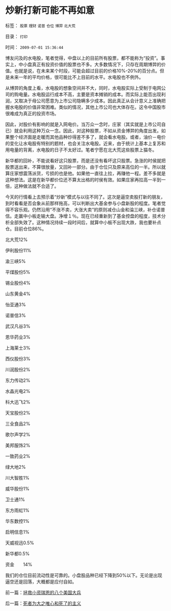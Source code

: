 # 炒新打新可能不再如意

标签： `股票` `理财` `诺普` `仓位` `博羿` `北大荒` 

目录： `打印`

时间： `2009-07-01 15:36:44`

博友问及的水电股，笔者觉得，中盘以上的目前所有股票，都不能称为“投资”。事实上，中小盘真正有投资价值的股票也不多。大多数情况下，只存在周期博羿的价值。也就是说，在未来某个时段，可能会超过目前的价格10%-20%的百分点。但是未来一年的平均价格，很可能比不上目前的水平。水电股也不例外。

从博羿的角度上看，水电股的想象空间并不大，同时，水电股实际上受制于电网公司的购电量。水电股运行成本不高，主要是资本摊销的成本。而实际上能否出现利润，又取决于母公司愿意为上市公司隐瞒多少成本。因此真正从会计意义上准确把握水电股的价值非常困难。类似的情况，其他上市公司也大体存在。这令中国股市很难成为真正的投资市场。

因此，对股价有影响的就是入网电价。当万众一念时，庄家（其实就是上市公司自已）就会利用这种万众一念。因此，对这种股票，不如从资金博羿的角度出发。如果整个经济面是走暖而其他品种炒得差不多了，就会看水电股。或者，油价－电价的变化让水电股有特别的题材，也会关注水电股。近来，由于统计上基本上复苏和用电量的背离，水电股的日子不太好过。笔者宁愿在北大荒这些股票上猫冬。

新华都的回补，不能说看好这只股票，而是还没有看坏这只股票。急涨的时侯就把股票送出来，不算很放量，又回补一部分。由于仓位只及原来高位的一半。所以就算庄家想震荡派货，亏损的也是他。如果他一直往上拉，再赚他一程。差不多就是这种想法。这是在新华都价位还不算太出格的时侯有效。如果庄家再拉高一半到一倍，这种做法就不合适了。

今天的行情看上去预示着“炒新”模式与以往不同了。这次是逼空卖股打新的朋友，到时看看是否会象从前那样拖高，可以判断出大基金参与小盘新股的程度。笔者觉得不容乐观。仍然沿用“不涨不卖，大涨大卖”的原则减仓山金和淪三峡，补仓诺普信。走赢中小板走输大盘。净增１％。现在已经重新到了基金控盘的程度，技术分析全部失效了。这种情况持续一段时间后，就算中小板不出现大跌，我也要补点仓。目前仓位86%。

北大荒12%

伊利股份11%

渝三峡5%

平煤股份5%

锡业股份4%

山东黄金4%

怡亚通3%

诺普信3%

武汉凡谷3%

恩华药业3%

上海莱士3%

西仪股份3%

川润股份2%

东力传动2%

水晶光电2%

科大迅飞2%

天宝股份2%

三全食品2%

歌尔声学2%

美邦服饰2%

一致药业2%

绿大地2%

川大智胜1%

威华股份1%

卫士通1%

东方雨虹1%

华东数控1%

启明信息1%

天威视迅0.5%

新华都0.5%

资金　　14%

我们的仓位目前流动性是可靠的。小盘股品种已经下降到50%以下。无论是出现逼空还是回落，大概都是应付自如。



前一篇：[拯救小资瑞恩的八个美国大兵](../../../2009/7/1/拯救小资瑞恩的八个美国大兵.md)

后一篇：[死者为大之唯心和死了的主义](../../../2009/7/1/死者为大之唯心和死了的主义.md)